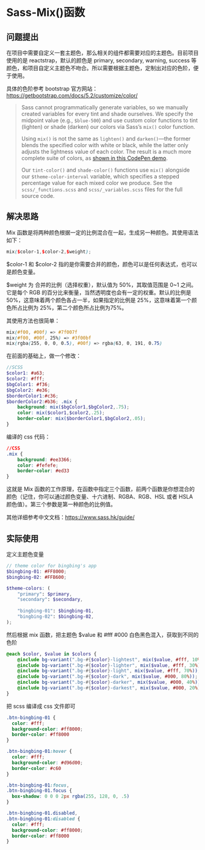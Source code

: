 # Sass-Mix()函数

## 问题提出

在项目中需要自定义一套主题色，那么相关的组件都需要对应的主题色。目前项目使用的是 reactstrap，默认的颜色是 primary, secondary, warning, success 等颜色，和项目自定义主题色不吻合。所以需要根据主题色，定制出对应的色阶，便于使用。

具体的色阶参考 bootstrap 官方网站：https://getbootstrap.com/docs/5.2/customize/color/

> Sass cannot programmatically generate variables, so we manually created variables for every tint and shade ourselves. We specify the midpoint value (e.g., `$blue-500`) and use custom color functions to tint (lighten) or shade (darken) our colors via Sass’s `mix()` color function.
>
> Using `mix()` is not the same as `lighten()` and `darken()`—the former blends the specified color with white or black, while the latter only adjusts the lightness value of each color. The result is a much more complete suite of colors, as [shown in this CodePen demo](https://codepen.io/emdeoh/pen/zYOQOPB).
>
> Our `tint-color()` and `shade-color()` functions use `mix()` alongside our `$theme-color-interval` variable, which specifies a stepped percentage value for each mixed color we produce. See the `scss/_functions.scss` and `scss/_variables.scss` files for the full source code.

## 解决思路

Mix 函数是将两种颜色根据一定的比例混合在一起，生成另一种颜色。其使用语法如下：

```scss
mix($color-1,$color-2,$weight);
```

$color-1 和 $color-2 指的是你需要合并的颜色，颜色可以是任何表达式，也可以是颜色变量。

$weight 为 合并的比例（选择权重），默认值为 50%，其取值范围是 0~1 之间。它是每个 RGB 的百分比来衡量，当然透明度也会有一定的权重。默认的比例是 50%，这意味着两个颜色各占一半，如果指定的比例是 25%，这意味着第一个颜色所占比例为 25%，第二个颜色所占比例为75%。

其使用方法也很简单：

```scss
mix(#f00, #00f) => #7f007f
mix(#f00, #00f, 25%) => #3f00bf
mix(rgba(255, 0, 0, 0.5), #00f) => rgba(63, 0, 191, 0.75)
```

在前面的基础上，做一个修改：

```scss
//SCSS
$color1: #a63;
$color2: #fff;
$bgColor1: #f36;
$bgColor2: #e36;
$borderColor1:#c36;
$borderColor2:#b36; .mix {
    background: mix($bgColor1,$bgColor2,.75);
    color: mix($color1,$color2,.25);
    border-color: mix($borderColor1,$bgColor2,.05);
}
```

编译的 css 代码：

```css
//CSS
.mix {
    background: #ee3366;
    color: #fefefe;
    border-color: #ed33
}
```

这就是 Mix 函数的工作原理，在函数中指定三个函数，前两个函数是你想混合的颜色（记住，你可以通过颜色变量、十六进制、RGBA、RGB、HSL 或者 HSLA 颜色值）。第三个参数是第一种颜色的比例值。

其他详细参考中文文档：https://www.sass.hk/guide/

## 实际使用

定义主题色变量

~~~scss
// theme color for bingbing's app
$bingbing-01: #FF8000;
$bingbing-02: #FFB600;

$theme-colors: (
	"primary": $primary,
	"secondary": $secondary,
	  
	"bingbing-01": $bingbing-01,
	"bingbing-02": $bingbing-02,
);
~~~

然后根据 mix 函数，把主题色 $value 和 #fff #000 白色黑色混入，获取到不同的色阶

~~~scss
@each $color, $value in $colors {
	@include bg-variant(".bg-#{$color}-lightest", mix($value, #fff, 10%));
	@include bg-variant(".bg-#{$color}-lighter", mix($value, #fff, 30%));
	@include bg-variant(".bg-#{$color}-light", mix($value, #fff, 70%));
	@include bg-variant(".bg-#{$color}-dark", mix($value, #000, 80%));
	@include bg-variant(".bg-#{$color}-darker", mix($value, #000, 40%));
	@include bg-variant(".bg-#{$color}-darkest", mix($value, #000, 20%));
}
~~~

把 scss 编译成 css 文件即可

~~~css
.btn-bingbing-01 {
  color: #fff;
  background-color: #ff8000;
  border-color: #ff8000
}

.btn-bingbing-01:hover {
  color: #fff;
  background-color: #d96d00;
  border-color: #c60
}

.btn-bingbing-01:focus,
.btn-bingbing-01.focus {
  box-shadow: 0 0 0 2px rgba(255, 128, 0, .5)
}

.btn-bingbing-01.disabled,
.btn-bingbing-01:disabled {
  color: #fff;
  background-color: #ff8000;
  border-color: #ff8000
}
~~~

